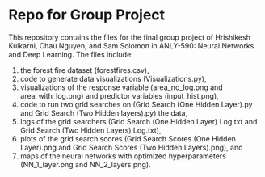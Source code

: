 # Repo for Group Project
This repository contains the files for the final group project of Hrishikesh Kulkarni, Chau Nguyen, and Sam Solomon in ANLY-590: Neural Networks and Deep Learning. The files include: 
1) the forest fire dataset (forestfires.csv), 
2) code to generate data visualizations (Visualizations.py),
3) visualizations of the response variable (area_no_log.png and area_with_log.png) and predictor variables (input_hist.png),
4) code to run two grid searches on (Grid Search (One Hidden Layer).py and Grid Search (Two Hidden layers).py) the data,
5) logs of the grid searchers (Grid Search (One Hidden Layer) Log.txt and Grid Search (Two Hidden Layers) Log.txt),
6) plots of the grid search scores (Grid Search Scores (One Hidden Layer).png and Grid Search Scores (Two Hidden Layers).png), and
7) maps of the neural networks with optimized hyperparameters (NN_1_layer.png and NN_2_layers.png).
